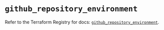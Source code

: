# `github_repository_environment`

Refer to the Terraform Registry for docs: [`github_repository_environment`](https://registry.terraform.io/providers/integrations/github/6.0.0/docs/resources/repository_environment).
